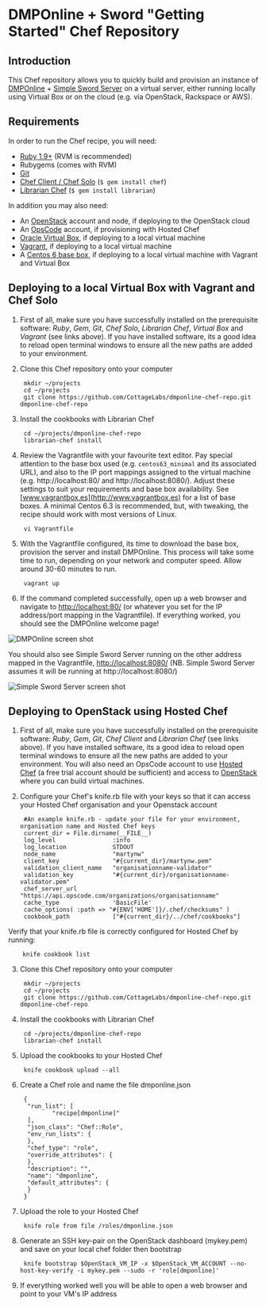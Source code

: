 DMPOnline + Sword "Getting Started" Chef Repository
===========================================

Introduction
------------
This Chef repository allows you to quickly build and provision an instance of [DMPOnline](https://github.com/CottageLabs/dmponline) + [Simple Sword Server](https://github.com/swordapp/Simple-Sword-Server) on a virtual server, either running locally using Virtual Box or on the cloud (e.g. via OpenStack, Rackspace or AWS).

Requirements
------------
In order to run the Chef recipe, you will need:

* [Ruby 1.9+](https://rvm.io/rvm/install/) (RVM is recommended)
* Rubygems (comes with RVM)
* [Git](https://help.github.com/articles/set-up-git)
* [Chef Client / Chef Solo](http://wiki.opscode.com/display/chef/Installing+Chef+Client+and+Chef+Solo) (`$ gem install chef`)
* [Librarian Chef](https://github.com/applicationsonline/librarian) (`$ gem install librarian`)

In addition you may also need:

* An [OpenStack](http://www.openstack.org) account and node, if deploying to the OpenStack cloud
* An [OpsCode](http://www.opscode.com) account, if provisioning with Hosted Chef
* [Oracle Virtual Box](https://www.virtualbox.org), if deploying to a local virtual machine
* [Vagrant](http://vagrantup.com), if deploying to a local virtual machine
* A [Centos 6 base box](http://www.vagrantbox.es), if deploying to a local virtual machine with Vagrant and Virtual Box


Deploying to a local Virtual Box with Vagrant and Chef Solo
-----------------------------------------------------------
1. First of all, make sure you have successfully installed on the prerequisite software: *Ruby*, *Gem*, *Git*, *Chef Solo*, *Librarian Chef*, *Virtual Box* and *Vagrant* (see links above). If you have installed software, its a good idea to reload open terminal windows to ensure all the new paths are added to your environment.

2. Clone this Chef repository onto your computer

		mkdir ~/projects
		cd ~/projects
		git clone https://github.com/CottageLabs/dmponline-chef-repo.git dmponline-chef-repo

3. Install the cookbooks with Librarian Chef

		cd ~/projects/dmponline-chef-repo
		librarian-chef install

4. Review the Vagrantfile with your favourite text editor. Pay special attention to the base box used (e.g. `centos63_minimal` and its associated URL), and also to the IP port mappings assigned to the virtual machine (e.g. http://localhost:80/ and http://localhost:8080/). Adjust these settings to suit your requirements and base box availability. See [www.vagrantbox.es](http://www.vagrantbox.es) for a list of base boxes. A minimal Centos 6.3 is recommended, but, with tweaking, the recipe should work with most versions of Linux.

		vi Vagrantfile

5. With the Vagrantfile configured, its time to download the base box, provision the server and install DMPOnline. This process will take some time to run, depending on your network and computer speed. Allow around 30-60 minutes to run.

		vagrant up

6. If the command completed successfully, open up a web browser and navigate to [http://localhost:80/](http://localhost:80) (or whatever you set for the IP address/port mapping in the Vagrantfile). If everything worked, you should see the DMPOnline welcome page!

 ![DMPOnline screen shot](https://raw.github.com/CottageLabs/dmponline-chef-repo/master/images/dmponline.png "DMPOnline screen shot")

 You should also see Simple Sword Server running on the other address mapped in the Vagrantfile, [http://localhost:8080/](http://localhost:8080) (NB. Simple Sword Server assumes it will be running at http://localhost:8080/)

 ![Simple Sword Server screen shot](https://raw.github.com/CottageLabs/dmponline-chef-repo/master/images/simple-sword-server.png "Simple Sword Server screen shot")


Deploying to OpenStack using Hosted Chef
----------------------------------------
1. First of all, make sure you have successfully installed on the prerequisite software: *Ruby*, *Gem*, *Git*, *Chef Client* and *Librarian Chef* (see links above). If you have installed software, its a good idea to reload open terminal windows to ensure all the new paths are added to your environment. You will also need an OpsCode account to use [Hosted Chef](http://www.opscode.com/hosted-chef/) (a free trial account should be sufficient) and access to [OpenStack](http://www.openstack.org) where you can build virtual machines.

2. Configure your Chef's knife.rb file with your keys so that it can access your Hosted Chef organisation and your Openstack account

		#An example knife.rb - update your file for your environment, organisation name and Hosted Chef keys
		current_dir = File.dirname(__FILE__)
		log_level                :info
		log_location             STDOUT
		node_name                "martynw"
		client_key               "#{current_dir}/martynw.pem"
		validation_client_name   "organisationname-validator"
		validation_key           "#{current_dir}/organisationname-validator.pem"
		chef_server_url          "https://api.opscode.com/organizations/organisationname"
		cache_type               'BasicFile'
		cache_options( :path => "#{ENV['HOME']}/.chef/checksums" )
		cookbook_path            ["#{current_dir}/../chef/cookbooks"]


 Verify that your knife.rb file is correctly configured for Hosted Chef by running:

		knife cookbook list

3. Clone this Chef repository onto your computer

		mkdir ~/projects
		cd ~/projects
		git clone https://github.com/CottageLabs/dmponline-chef-repo.git dmponline-chef-repo

4. Install the cookbooks with Librarian Chef

		cd ~/projects/dmponline-chef-repo
		librarian-chef install

5. Upload the cookbooks to your Hosted Chef

		knife cookbook upload --all

6. Create a Chef role and name the file dmponline.json

		
		{
  		 "run_list": [
    			"recipe[dmponline]"
  		 ],
  		 "json_class": "Chef::Role",
  		 "env_run_lists": {
  		 },
  		 "chef_type": "role",
  		 "override_attributes": {
  		 },
  		 "description": "",
  		 "name": "dmponline",
  		 "default_attributes": {
  		 }
		}

7. Upload the role to your Hosted Chef

		
		knife role from file /roles/dmponline.json
		
8. Generate an SSH key-pair on the OpenStack dashboard (mykey.pem) and save on your local chef folder then bootstrap

		knife bootstrap $OpenStack_VM_IP -x $OpenStack_VM_ACCOUNT --no-host-key-verify -i mykey.pem --sudo -r 'role[dmponline]'

9. If everything worked well you will be able to open a web browser and point to your VM's IP address

